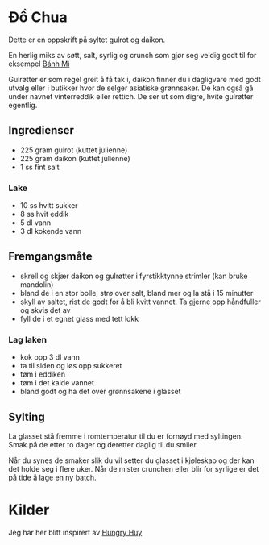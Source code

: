 # Đồ Chua

Dette er en oppskrift på syltet gulrot og daikon.

En herlig miks av søtt, salt, syrlig og crunch som gjør seg veldig godt til for eksempel [Bánh Mì](bahn-mi.md)

Gulrøtter er som regel greit å få tak i, daikon finner du i dagligvare med godt utvalg eller i butikker hvor de selger asiatiske grønnsaker. De kan også gå under navnet vinterreddik eller rettich. De ser ut som digre, hvite gulrøtter egentlig.

## Ingredienser
- 225 gram gulrot (kuttet julienne)
- 225 gram daikon (kuttet julienne)
- 1 ss fint salt

### Lake
- 10 ss hvitt sukker
- 8 ss hvit eddik
- 5 dl vann
- 3 dl kokende vann

## Fremgangsmåte

- skrell og skjær daikon og gulrøtter i fyrstikktynne strimler (kan bruke mandolin)
- bland de i en stor bolle, strø over salt, bland mer og la stå i 15 minutter
- skyll av saltet, rist de godt for å bli kvitt vannet. Ta gjerne opp håndfuller og skvis det av
- fyll de i et egnet glass med tett lokk

### Lag laken

- kok opp 3 dl vann
- ta til siden og løs opp sukkeret
- tøm i eddiken
- tøm i det kalde vannet
- bland godt og ha det over grønnsakene i glasset

## Sylting
La glasset stå fremme i romtemperatur til du er fornøyd med syltingen.
Smak på de etter to dager og deretter daglig til du smiler.

Når du synes de smaker slik du vil setter du glasset i kjøleskap og der kan det holde seg i flere uker.
Når de mister crunchen eller blir for syrlige er det på tide å lage en ny batch.

# Kilder

Jeg har her blitt inspirert av [Hungry Huy](https://www.hungryhuy.com/)